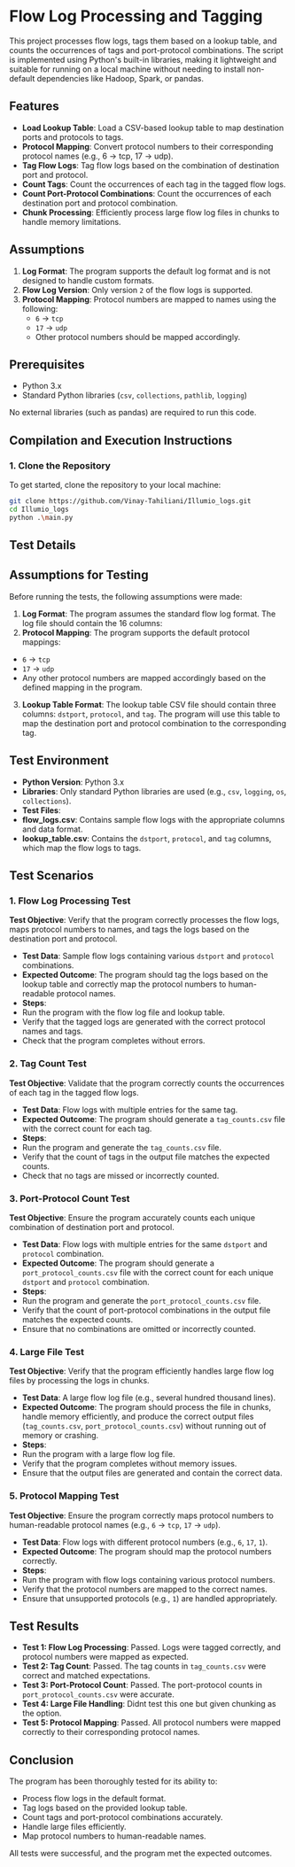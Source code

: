 # Flow Log Processing and Tagging

This project processes flow logs, tags them based on a lookup table, and counts the occurrences of tags and port-protocol combinations. The script is implemented using Python's built-in libraries, making it lightweight and suitable for running on a local machine without needing to install non-default dependencies like Hadoop, Spark, or pandas.

## Features

- **Load Lookup Table**: Load a CSV-based lookup table to map destination ports and protocols to tags.
- **Protocol Mapping**: Convert protocol numbers to their corresponding protocol names (e.g., 6 -> tcp, 17 -> udp).
- **Tag Flow Logs**: Tag flow logs based on the combination of destination port and protocol.
- **Count Tags**: Count the occurrences of each tag in the tagged flow logs.
- **Count Port-Protocol Combinations**: Count the occurrences of each destination port and protocol combination.
- **Chunk Processing**: Efficiently process large flow log files in chunks to handle memory limitations.

## Assumptions

1. **Log Format**: The program supports the default log format and is not designed to handle custom formats.
2. **Flow Log Version**: Only version `2` of the flow logs is supported.
3. **Protocol Mapping**: Protocol numbers are mapped to names using the following:
   - `6` -> `tcp`
   - `17` -> `udp`
   - Other protocol numbers should be mapped accordingly.

## Prerequisites

- Python 3.x
- Standard Python libraries (`csv`, `collections`, `pathlib`, `logging`)

No external libraries (such as pandas) are required to run this code.

## Compilation and Execution Instructions

### 1. **Clone the Repository**

To get started, clone the repository to your local machine:

```bash
git clone https://github.com/Vinay-Tahiliani/Illumio_logs.git
cd Illumio_logs
python .\main.py
```

## Test Details

## Assumptions for Testing

Before running the tests, the following assumptions were made:

1. **Log Format**: The program assumes the standard flow log format. The log file should contain the 16 columns:
2. **Protocol Mapping**: The program supports the default protocol mappings:
- `6` -> `tcp`
- `17` -> `udp`
- Any other protocol numbers are mapped accordingly based on the defined mapping in the program.
3. **Lookup Table Format**: The lookup table CSV file should contain three columns: `dstport`, `protocol`, and `tag`. The program will use this table to map the destination port and protocol combination to the corresponding tag.

## Test Environment

- **Python Version**: Python 3.x
- **Libraries**: Only standard Python libraries are used (e.g., `csv`, `logging`, `os`, `collections`).
- **Test Files**: 
- **flow_logs.csv**: Contains sample flow logs with the appropriate columns and data format.
- **lookup_table.csv**: Contains the `dstport`, `protocol`, and `tag` columns, which map the flow logs to tags.

## Test Scenarios

### 1. **Flow Log Processing Test**

**Test Objective**: Verify that the program correctly processes the flow logs, maps protocol numbers to names, and tags the logs based on the destination port and protocol.

- **Test Data**: Sample flow logs containing various `dstport` and `protocol` combinations.
- **Expected Outcome**: The program should tag the logs based on the lookup table and correctly map the protocol numbers to human-readable protocol names.
- **Steps**:
- Run the program with the flow log file and lookup table.
- Verify that the tagged logs are generated with the correct protocol names and tags.
- Check that the program completes without errors.

### 2. **Tag Count Test**

**Test Objective**: Validate that the program correctly counts the occurrences of each tag in the tagged flow logs.

- **Test Data**: Flow logs with multiple entries for the same tag.
- **Expected Outcome**: The program should generate a `tag_counts.csv` file with the correct count for each tag.
- **Steps**:
- Run the program and generate the `tag_counts.csv` file.
- Verify that the count of tags in the output file matches the expected counts.
- Check that no tags are missed or incorrectly counted.

### 3. **Port-Protocol Count Test**

**Test Objective**: Ensure the program accurately counts each unique combination of destination port and protocol.

- **Test Data**: Flow logs with multiple entries for the same `dstport` and `protocol` combination.
- **Expected Outcome**: The program should generate a `port_protocol_counts.csv` file with the correct count for each unique `dstport` and `protocol` combination.
- **Steps**:
- Run the program and generate the `port_protocol_counts.csv` file.
- Verify that the count of port-protocol combinations in the output file matches the expected counts.
- Ensure that no combinations are omitted or incorrectly counted.

### 4. **Large File Test**

**Test Objective**: Verify that the program efficiently handles large flow log files by processing the logs in chunks.

- **Test Data**: A large flow log file (e.g., several hundred thousand lines).
- **Expected Outcome**: The program should process the file in chunks, handle memory efficiently, and produce the correct output files (`tag_counts.csv`, `port_protocol_counts.csv`) without running out of memory or crashing.
- **Steps**:
- Run the program with a large flow log file.
- Verify that the program completes without memory issues.
- Ensure that the output files are generated and contain the correct data.

### 5. **Protocol Mapping Test**

**Test Objective**: Ensure the program correctly maps protocol numbers to human-readable protocol names (e.g., `6` -> `tcp`, `17` -> `udp`).

- **Test Data**: Flow logs with different protocol numbers (e.g., `6`, `17`, `1`).
- **Expected Outcome**: The program should map the protocol numbers correctly.
- **Steps**:
- Run the program with flow logs containing various protocol numbers.
- Verify that the protocol numbers are mapped to the correct names.
- Ensure that unsupported protocols (e.g., `1`) are handled appropriately.

## Test Results

- **Test 1: Flow Log Processing**: Passed. Logs were tagged correctly, and protocol numbers were mapped as expected.
- **Test 2: Tag Count**: Passed. The tag counts in `tag_counts.csv` were correct and matched expectations.
- **Test 3: Port-Protocol Count**: Passed. The port-protocol counts in `port_protocol_counts.csv` were accurate.
- **Test 4: Large File Handling**: Didnt test this one but given chunking as the option.
- **Test 5: Protocol Mapping**: Passed. All protocol numbers were mapped correctly to their corresponding protocol names.

## Conclusion

The program has been thoroughly tested for its ability to:
- Process flow logs in the default format.
- Tag logs based on the provided lookup table.
- Count tags and port-protocol combinations accurately.
- Handle large files efficiently.
- Map protocol numbers to human-readable names.

All tests were successful, and the program met the expected outcomes.



